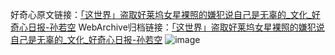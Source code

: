 好奇心原文链接：[「这世界」盗取好莱坞女星裸照的嫌犯说自己是无辜的_文化_好奇心日报-孙若空](https://www.qdaily.com/articles/2143.html)
WebArchive归档链接：[「这世界」盗取好莱坞女星裸照的嫌犯说自己是无辜的_文化_好奇心日报-孙若空](http://web.archive.org/web/20190623150835/https://www.qdaily.com/articles/2143.html)
![image](http://ww3.sinaimg.cn/large/007d5XDply1g3vbxlh1w1j30u03lpb29)